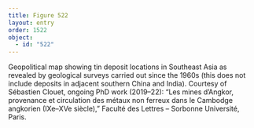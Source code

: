 ```yaml
---
title: Figure 522
layout: entry
order: 1522
object:
  - id: "522"
---
```


Geopolitical map showing tin deposit locations in Southeast Asia as revealed by geological surveys carried out since the 1960s (this does not include deposits in adjacent southern China and India). Courtesy of Sébastien Clouet, ongoing PhD work (2019–22): “Les mines d’Angkor, provenance et circulation des métaux non ferreux dans le Cambodge angkorien (IXe–XVe siècle),” Faculté des Lettres – Sorbonne Université, Paris.
